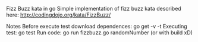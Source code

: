 Fizz Buzz kata in go
Simple implementation of fizz buzz kata described here: http://codingdojo.org/kata/FizzBuzz/

Notes
Before execute test download dependences: go get -v -t
Executing test: go test
Run code: go run fizzbuzz.go randomNumber (or with build xD)